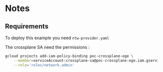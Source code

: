 # Notes

## Requirements

To deploy this example you need `ntw-provider.yaml`

The crossplane SA need the permissions :

```bash
gcloud projects add-iam-policy-binding poc-crossplane-oge \
    --member=serviceAccount:crossplane-sa@poc-crossplane-oge.iam.gserviceaccount.com \
    --role='roles/network.admin'

````

